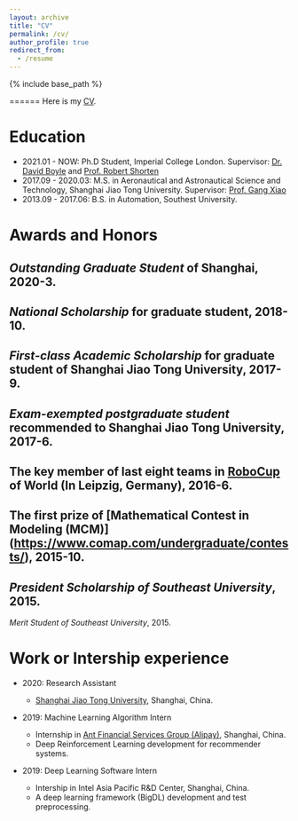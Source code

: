 ```yaml
---
layout: archive
title: "CV"
permalink: /cv/
author_profile: true
redirect_from:
  - /resume
---
```


{% include base_path %}

======
Here is my [CV](https://Alex-yanranwang.github.io/files/CV_Yanran.pdf).
<!-- Here is my CV [[English Version](https://yrwang501.github.io/files/CV_Yanran.pdf), [中文简历](https://alanlusun.github.io/files/CV_LuChangsheng_CN.pdf)]. -->

Education
======
* 2021.01 - NOW:     Ph.D Student, Imperial College London.
	Supervisor: [Dr. David Boyle](https://www.imperial.ac.uk/people/david.boyle) and [Prof. Robert Shorten](https://robertshorten.com/)
* 2017.09 - 2020.03: M.S. in Aeronautical and Astronautical Science and Technology, Shanghai Jiao Tong University.
	Supervisor: [Prof. Gang Xiao](https://www.aero.sjtu.edu.cn/Data/View/1025)
* 2013.09 - 2017.06: B.S. in Automation, Southest University.

Awards and Honors
======  
*Outstanding Graduate Student* of Shanghai, 2020-3.
---
*National Scholarship* for graduate student, 2018-10.
---
*First-class Academic Scholarship* for graduate student of Shanghai Jiao Tong University, 2017-9.
---
*Exam-exempted postgraduate student* recommended to Shanghai Jiao Tong University, 2017-6.
---
The key member of last eight teams in [RoboCup](https://www.robocup.org/) of World (In Leipzig, Germany), 2016-6.
---
The first prize of [Mathematical Contest in Modeling (MCM)] (https://www.comap.com/undergraduate/contests/), 2015-10.
---
*President Scholarship of Southeast University*, 2015.
---
*Merit Student of Southeast University*, 2015.

Work or Intership experience
======
* 2020: Research Assistant
  * [Shanghai Jiao Tong University](https://www.sjtu.edu.cn/), Shanghai, China.

* 2019: Machine Learning Algorithm Intern
  * Internship in [Ant Financial Services Group (Alipay)](https://www.antgroup.com/en), Shanghai, China.
  * Deep Reinforcement Learning development for recommender systems.

* 2019: Deep Learning Software Intern
  * Intership in Intel Asia Pacific R&D Center, Shanghai, China.
  * A deep learning framework (BigDL) development and test preprocessing.
